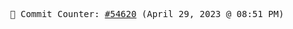 <p align="center">
    <samp>
        📮 Commit Counter: <a href="https://github.com/Javascript-void0/Javascript-void0/commits/main">#54620</a> (April 29, 2023 @ 08:51 PM)
    </samp>
</p>